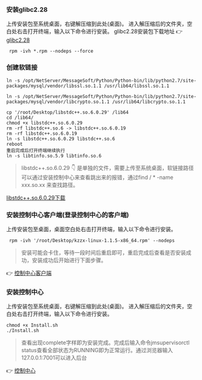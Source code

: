 ### 安装glibc2.28
上传安装包至系统桌面，右键解压缩到此处(桌面)。
进入解压缩后的文件夹，空白处右击打开终端，输入以下命令进行安装。
glibc2.28安装包下载地址 :point_right: [glibc2.28](https://www.123684.com/s/aV6VVv-uieHd)

` rpm -ivh *.rpm --nodeps --force`

### 创建软链接
```
ln -s /opt/NetServer/MessageSoft/Python/Python-bin/lib/python2.7/site-packages/mysql/vendor/libssl.so.1.1 /usr/lib64/libssl.so.1.1

ln -s /opt/NetServer/MessageSoft/Python/Python-bin/lib/python2.7/site-packages/mysql/vendor/libcrypto.so.1.1 /usr/lib64/libcrypto.so.1.1

cp '/root/Desktop/libstdc++.so.6.0.29' /lib64
cd /lib64/
chmod +x libstdc++.so.6.0.29
rm -rf libstdc++.so.6 -> libstdc++.so.6.0.19
rm -rf libstdc++.so.6.0.19
ln -s libstdc++.so.6.0.29 libstdc++.so.6
reboot
重启完成后打开终端继续执行
ln -s libtinfo.so.5.9 libtinfo.so.6
```

> libstdc++.so.6.0.29 :point_down: 是单独的文件，需要上传至系统桌面，软链接路径可以通过安装控制中心来查看跳出来的报错，通过find  / * -name xxx.so.xx 来查找路径。

[libstdc++.so.6.0.29下载](https://www.123684.com/s/aV6VVv-UieHd)

### 安装控制中心客户端(登录控制中心的客户端)
上传安装包至桌面，桌面空白处右击打开终端，输入以下命令进行安装。

` rpm -ivh '/root/Desktop/kzzx-linux-1.1.5-x86_64.rpm' --nodeps` 

> 安装可能会卡住，等待一段时间后重启即可，重启完成后查看是否安装成功，安装成功后开始进行下面步骤。

:point_right: [控制中心客户端](https://www.123684.com/s/aV6VVv-SieHd)

### 安装控制中心

上传安装包至系统桌面，右键解压缩到此处(桌面)。
进入解压缩后的文件夹，空白处右击打开终端，输入以下命令进行安装。

```
chmod +x Install.sh
./Install.sh

```

> 查看出现complete字样即为安装完成。完成后输入命令jmsupervisorctl status查看全部状态为RUNNING即为正常运行。通过浏览器输入127.0.0.1:7001可以进入后台

:point_right: [控制中心](https://www.123684.com/s/aV6VVv-lieHd)



